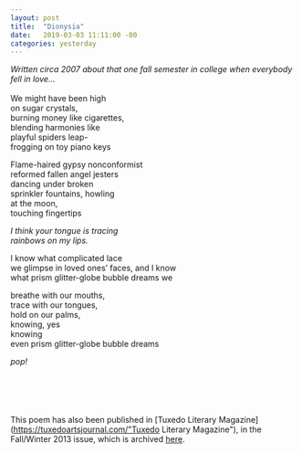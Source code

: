 ```yaml
---
layout: post
title:  "Dionysia"
date:   2019-03-03 11:11:00 -00
categories: yesterday
---
```

*Written circa 2007 about that one fall semester in college when everybody fell in love...*
<br/>
<br/>
We might have been high<br/> 
on sugar crystals,<br/>
burning money like cigarettes<!--more-->,<br/>
blending harmonies like<br/>
playful spiders leap-<br/>
frogging on toy piano keys<br/>

Flame-haired gypsy nonconformist<br/> 
reformed fallen angel jesters<br/>
dancing under broken<br/>
sprinkler fountains, howling<br/>
at the moon,<br/>
touching fingertips<br/>

*I think your tongue is tracing<br/>
rainbows on my lips.*<br/>

I know what complicated lace<br/>
we glimpse in loved ones’ faces, and I know<br/> 
what prism glitter-globe bubble dreams we<br/>

breathe with our mouths,<br/>
trace with our tongues,<br/>
hold on our palms,<br/>
knowing, yes<br/> 
knowing<br/> 
even prism glitter-globe bubble dreams<br/>

*pop!*
<br/>
<br/>
<br/>
<br/>
<br/>
<br/>
This poem has also been published in [Tuxedo Literary Magazine](https://tuxedoartsjournal.com/"Tuxedo Literary Magazine"), in the Fall/Winter 2013 issue, which is archived [here](https://scholar.dominican.edu/tuxedolit/vol2013/iss2/).




